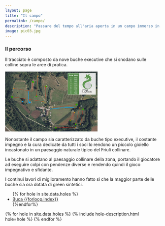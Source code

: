 ```yaml
---
layout: page
title: "Il campo"
permalink: /campo/
description: "Passare del tempo all'aria aperta in un campo immerso in uno dei paesaggi più incantevoli del Friuli collinare"
image: pic03.jpg
---
```


### Il percorso
Il tracciato è composto da nove buche executive che si snodano sulle colline sopra le aree di pratica.

<a href="/assets/images/percorso.jpg" target="_blank">
	<img src="/assets/images/percorso.jpg" width="300px">
</a>

Nonostante il campo sia caratterizzato da buche tipo executive, il costante impegno e la cura dedicate da tutti i soci lo rendono un piccolo gioiello incastonato in un paesaggio naturale tipico del Friuli collinare. 

Le buche si adattano al paesaggio collinare della zona, portando il giocatore ad eseguire colpi con pendenze diverse e rendendo quindi il gioco impegnativo e sfidante.

I continui lavori di miglioramento hanno fatto sì che la maggior parte delle buche sia ora dotata di green sintetici.

<ul>
{% for hole in site.data.holes %}
<li><a href="#buca-{{forloop.index}}">Buca {{forloop.index}}</a></li>
{%endfor%}
</ul>


{% for hole in site.data.holes %}
	{% include hole-description.html hole=hole %}
{% endfor %}
